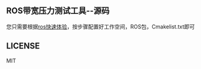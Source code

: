 ## ROS带宽压力测试工具--源码

您只需要根据[ros快速体验](http://www.autolabor.com.cn/book/ROSTutorials/chapter1/13-rosji-cheng-kai-fa-huan-jing-da-jian/131-helloworldshi-xian-jian-jie.html)，按步骤配置好工作空间，ROS包，Cmakelist.txt即可

## LICENSE

MIT
